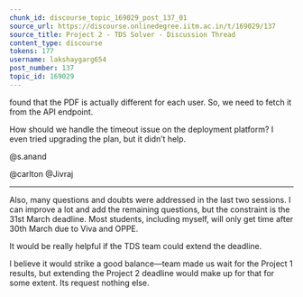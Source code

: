 ```yaml
---
chunk_id: discourse_topic_169029_post_137_01
source_url: https://discourse.onlinedegree.iitm.ac.in/t/169029/137
source_title: Project 2 - TDS Solver - Discussion Thread
content_type: discourse
tokens: 177
username: lakshaygarg654
post_number: 137
topic_id: 169029
---
```


 found that the PDF is actually different for each user. So, we need to fetch it from the API endpoint.

How should we handle the timeout issue on the deployment platform? I even tried upgrading the plan, but it didn’t help.

@s.anand

@carlton @Jivraj

---

Also, many questions and doubts were addressed in the last two sessions. I can improve a lot and add the remaining questions, but the constraint is the 31st March deadline. Most students, including myself, will only get time after 30th March due to Viva and OPPE.

It would be really helpful if the TDS team could extend the deadline.

I believe it would strike a good balance—team made us wait for the Project 1 results, but extending the Project 2 deadline would make up for that for some extent. Its request nothing else.
